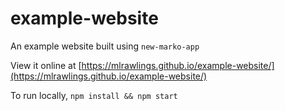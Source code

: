 # example-website
An example website built using `new-marko-app`

View it online at [https://mlrawlings.github.io/example-website/](https://mlrawlings.github.io/example-website/)

To run locally, `npm install && npm start`
